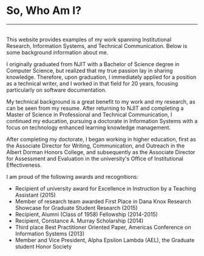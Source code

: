 <h1>So, Who Am I?</h1>

----
<br>
This website provides examples of my work spanning Institutional Research, Information Systems, and Technical Communication. Below is some background information about me.

I originally graduated from NJIT with a Bachelor of Science degree in Computer Science, but realized that my true passion lay in sharing knowledge.  Therefore, upon graduation, I immediately applied for a position as a technical writer, and I worked in that field for 20 years, focusing particularly on software documentation.

My technical background is a great benefit to my work and my research, as can be seen from my resume.  After returning to NJIT and completing a Master of Science in Professional and Technical Communication, I continued my education, pursuing a doctorate in Information Systems with a focus on technology enhanced learning knowledge management.

After completing my doctorate, I began working in higher education, first as the Associate Director for Writing, Communication, and Outreach in the Albert Dorman Honors College, and subsequently as the Associate Director for Assessment and Evaluation in the university's Office of Institutional Effectiveness.

I am proud of the following awards and recognitions:

* Recipient of university award for Excellence in Instruction by a Teaching Assistant (2015)
* Member of research team awarded First Place in Dana Knox Research Showcase for Graduate Student Research (2015)
* Recipient, Alumni (Class of 1958) Fellowship (2014-2015)
* Recipient, Constance A. Murray Scholarship (2014)
* Third place Best Practitioner Oriented Paper, Americas Conference on Information Systems (2013)
* Member and Vice President, Alpha Epsilon Lambda (AEL), the Graduate student Honor Society
 

